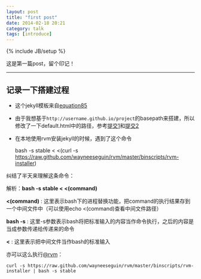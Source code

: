 ```yaml
---
layout: post
title: "first post"
date: 2014-02-18 20:21
category: talk
tags: [introduce]
---
```

{% include JB/setup %}

这是第一篇post，留个印记！

------

## 记录一下搭建过程

* 这个jekyll模板来自[equation85][1]
* 由于我想基于`http://username.github.io/project`的basepath来搭建，所以修改了一下default.html中的路径，参考[提交1][2]和[提交2][3]
* 在本地使用rvm安装jekyll的时候，遇到了这个命令

    bash -s stable < <(curl -s https://raw.github.com/wayneeseguin/rvm/master/binscripts/rvm-installer)

纠结了半天来理解这条命令：

解析：**bash -s stable < <(command)**

**<(command)** : 这里表示bash下的进程替换功能，把command的执行结果存到一个中间文件中（可以使用echo <(command)查看中间文件路径）

**bash -s** : 这里-s参数表示bash将把标准输入的内容当作命令执行，之后的内容是当成参数传递给传递来的命令

**<** : 这里表示把中间文件当作bash的标准输入

亦可以这么执行[@rvm][4]：

    curl -s https://raw.github.com/wayneeseguin/rvm/master/binscripts/rvm-installer | bash -s stable

[1]:http://equation85.github.io
[2]:https://github.com/wjxing/knowledge-wiki/commit/a763abcc3c2d5fa2dfd266fe99191bfaa05a62c9
[3]:https://github.com/wjxing/knowledge-wiki/commit/74f24fcf42339a28f58892d738e9d7d0e48ec831
[4]:http://rvm.io/rvm/install
